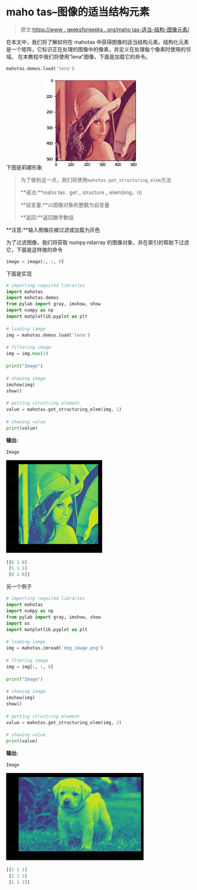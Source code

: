 # maho tas–图像的适当结构元素

> 原文:[https://www . geeksforgeeks . org/maho tas-适当-结构-图像元素/](https://www.geeksforgeeks.org/mahotas-appropriate-structuring-element-of-image/)

在本文中，我们将了解如何在 mahotas 中获得图像的适当结构元素。结构化元素是一个矩阵，它标识正在处理的图像中的像素，并定义在处理每个像素时使用的邻域。
在本教程中我们将使用“lena”图像，下面是加载它的命令。

```py
mahotas.demos.load('lena')
```

下图是莉娜形象
![](img/c6cf4d1584ad896c98148d7fd44b7f25.png)

> 为了做到这一点，我们将使用`mahotas.get_structuring_elem`方法
> 
> **语法:**maho tas . get _ structure _ elem(img，n)
> 
> **自变量:**以图像对象和整数为自变量
> 
> **返回:**返回数字数组

**注意:**输入图像应被过滤或加载为灰色

为了过滤图像，我们将获取 numpy.ndarray 的图像对象，并在索引的帮助下过滤它，下面是这样做的命令

```py
image = image[:, :, 0]
```

下面是实现

```py
# importing required libraries
import mahotas
import mahotas.demos
from pylab import gray, imshow, show
import numpy as np
import matplotlib.pyplot as plt

# loading iamge
img = mahotas.demos.load('lena')

# filtering image
img = img.max(2)

print("Image")

# showing image
imshow(img)
show()

# getting structring element
value = mahotas.get_structuring_elem(img, 1)

# showing value
print(value)
```

**输出:**

```py
Image
```

![](img/70d09905e2642f2eca05005f11577aa5.png)

```py
[[0 1 0]
 [1 1 1]
 [0 1 0]]
```

另一个例子

```py
# importing required libraries
import mahotas
import numpy as np
from pylab import gray, imshow, show
import os
import matplotlib.pyplot as plt

# loading iamge
img = mahotas.imread('dog_image.png')

# fltering image
img = img[:, :, 0]

print("Image")

# showing image
imshow(img)
show()

# getting structring element
value = mahotas.get_structuring_elem(img, 2)

# showing value
print(value)
```

**输出:**

```py
Image
```

![](img/17e2403b430c8a751c7532a030ce355a.png)

```py
[[1 1 1]
 [1 1 1]
 [1 1 1]]
```